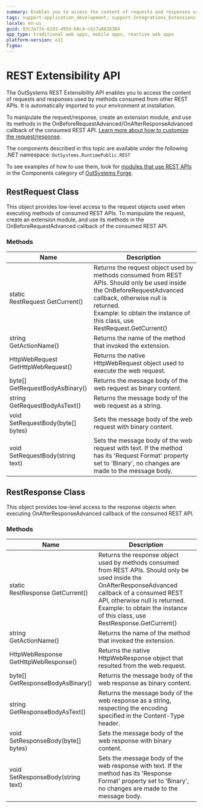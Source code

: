 ```yaml
---
summary: Enables you to access the content of requests and responses used by methods consumed from other REST APIs in .NET.
tags: support-application_development; support-Integrations_Extensions
locale: en-us
guid: 03c3a77e-6193-495d-b8c4-cb17a8828384
app_type: traditional web apps, mobile apps, reactive web apps
platform-version: o11
figma:
---
```


# REST Extensibility API

The OutSystems REST Extensibility API enables you to access the content of requests and responses used by methods consumed from other REST APIs. It is automatically imported to your environment at installation.

To manipulate the request/response, create an extension module, and use its methods in the OnBeforeRequestAdvanced/OnAfterResponseAdvanced callback of the consumed REST API. [Learn more about how to customize the request/response](<../../integration-with-systems/rest/consume-rest-apis/advanced-customizations.md>).

The components described in this topic are available under the following .NET namespace: `OutSystems.RuntimePublic.REST`

To see examples of how to use them, look for [modules that use REST APIs](https://www.outsystems.com/forge/list?q=REST%20API&t=&o=&tr=False&oss=False&c=&a=&v=11&hd=False&tn=&scat=forge) in the Components category of [OutSystems Forge](<https://www.outsystems.com/forge/>).

## RestRequest Class

This object provides low-level access to the request objects used when executing methods of consumed REST APIs. To manipulate the request, create an extension module, and use its methods in the OnBeforeRequestAdvanced callback of the consumed REST API.

### Methods

Name | Description
---|---
static <br/>RestRequest GetCurrent() | Returns the request object used by methods consumed from REST APIs. Should only be used inside the OnBeforeRequestAdvanced callback, otherwise null is returned. <br/>Example: to obtain the instance of this class, use RestRequest.GetCurrent()
string <br/>GetActionName() | Returns the name of the method that invoked the extension.
HttpWebRequest <br/>GetHttpWebRequest() | Returns the native HttpWebRequest object used to execute the web request.
byte[] <br/>GetRequestBodyAsBinary() | Returns the message body of the web request as binary content.
string <br/>GetRequestBodyAsText() | Returns the message body of the web request as a string.
void <br/>SetRequestBody(byte[] bytes) | Sets the message body of the web request with binary content.
void <br/>SetRequestBody(string text) | Sets the message body of the web request with text. If the method has its 'Request Format' property set to 'Binary', no changes are made to the message body.

## RestResponse Class

This object provides low-level access to the response objects when executing OnAfterResponseAdvanced callback of the consumed REST API.

### Methods

Name | Description
---|---
static <br/>RestResponse GetCurrent() | Returns the response object used by methods consumed from REST APIs. Should only be used inside the OnAfterResponseAdvanced callback of a consumed REST API, otherwise null is returned. <br/>Example: to obtain the instance of this class, use RestResponse.GetCurrent()
string <br/>GetActionName() | Returns the name of the method that invoked the extension.
HttpWebResponse <br/>GetHttpWebResponse() | Returns the native HttpWebResponse object that resulted from the web request.
byte[] <br/>GetResponseBodyAsBinary() | Returns the message body of the web response as binary content.
string <br/>GetResponseBodyAsText() | Returns the message body of the web response as a string, respecting the encoding specified in the Content-Type header.
void <br/>SetResponseBody(byte[] bytes) | Sets the message body of the web response with binary content.
void <br/>SetResponseBody(string text) | Sets the message body of the web response with text. If the method has its 'Response Format' property set to 'Binary', no changes are made to the message body.
